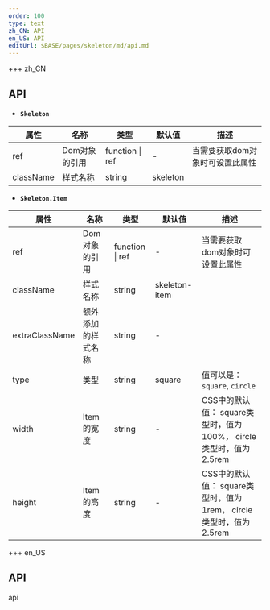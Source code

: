 ```yaml
---   
order: 100 
type: text 
zh_CN: API 
en_US: API 
editUrl: $BASE/pages/skeleton/md/api.md
---      
```


+++ zh_CN
## API  

- <Code><strong>Skeleton</strong></Code>

| 属性 | 名称 | 类型 | 默认值 | 描述 |
| --- | --- | --- | --- | --- |
| ref | Dom对象的引用 | function \| ref | - | 当需要获取dom对象时可设置此属性 |
| className | 样式名称 | string | skeleton |  |



- <Code><strong>Skeleton.Item</strong></Code>

| 属性 | 名称 | 类型 | 默认值 | 描述 |
| --- | --- | --- | --- | --- |
| ref | Dom对象的引用 | function \| ref | - | 当需要获取dom对象时可设置此属性 |
| className | 样式名称 | string | skeleton-item |  |
| extraClassName | 额外添加的样式名称 | string | - |  |
| type | 类型 | string | square | 值可以是：<Code>square</Code>, <Code>circle</Code> |
| width | Item的宽度 | string | - | CSS中的默认值： square类型时，值为100%， circle类型时，值为2.5rem |
| height | Item的高度 | string | - | CSS中的默认值： square类型时，值为1rem， circle类型时，值为2.5rem |



+++ en_US

## API

api
